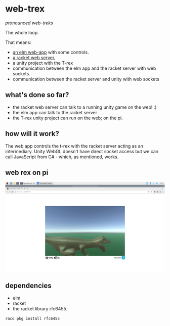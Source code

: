 # web-trex
*pronounced web-treks*

The whole loop.

That means: 
- [an elm web-app](./elm-web-app) with some controls.
- [a racket web server.](./racket-server)
- a unity project with the T-rex
- communication between the elm app and the racket server with web sockets.
- communication between the racket server and unity with web sockets

## what's done so far?
- the racket web server can talk to a running unity game on the web! :)
- the elm app can talk to the racket server
- the T-rex unity project can run on the web; on the pi.

## how will it work?
The web app controls the t-rex with the racket server acting as an intermediary. Unity WebGL doesn't have direct socket access but we can call JavaScript from C# - which, as mentioned, works. 

## web rex on pi
![rex](./rex-on-pi.png)

## dependencies
- elm 
- racket
- the racket library rfc6455.
``` bash
raco pkg install rfc6455
```
